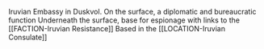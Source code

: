 Iruvian Embassy in Duskvol.
On the surface, a diplomatic and bureaucratic function
Underneath the surface, base for espionage with links to the [[FACTION-Iruvian Resistance]]
Based in the [[LOCATION-Iruvian Consulate]]